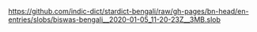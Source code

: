 https://github.com/indic-dict/stardict-bengali/raw/gh-pages/bn-head/en-entries/slobs/biswas-bengali__2020-01-05_11-20-23Z__3MB.slob  

